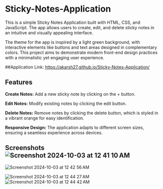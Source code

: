 # Sticky-Notes-Application
This is a simple Sticky Notes Application built with HTML, CSS, and JavaScript. The app allows users to create, edit, and delete sticky notes in an intuitive and visually appealing interface.

The theme for the app is inspired by a light green background, with interactive elements like buttons and text areas designed in complementary colors. This project aims to demonstrate modern front-end design practices with a minimalistic yet engaging user experience.

##Application Link: https://akarsh27.github.io/Sticky-Notes-Application/

## Features

**Create Notes:** Add a new sticky note by clicking on the + button.

**Edit Notes:** Modify existing notes by clicking the edit button.

**Delete Notes:** Remove notes by clicking the delete button, which is styled in a vibrant orange for easy identification.

**Responsive Design:** The application adapts to different screen sizes, ensuring a seamless experience across devices.

## Screenshots![Screenshot 2024-10-03 at 12 41 10 AM](https://github.com/user-attachments/assets/f98512cd-ebd9-4333-8c7d-46b48947bbe7)
![Screenshot 2024-10-03 at 12 42 56 AM](https://github.com/user-attachments/assets/bc9ccc4e-a7b3-41cd-b2f5-355941dc36dd)

![Screenshot 2024-10-03 at 12 44 27 AM](https://github.com/user-attachments/assets/745005a1-d238-474b-afe4-58590d7eeab6)
![Screenshot 2024-10-03 at 12 44 42 AM](https://github.com/user-attachments/assets/a56a0e8b-0c3c-4f66-b0de-ac6f6519bdc9)

